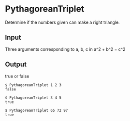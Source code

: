 # PythagoreanTriplet 

Determine if the numbers given can make a right triangle.

## Input
Three arguments corresponding to a, b, c in a^2 + b^2 = c^2

## Output
true or false
```
$ PythagoreanTriplet 1 2 3
false

$ PythagoreanTriplet 3 4 5
true

$ PythagoreanTriplet 65 72 97
true
```